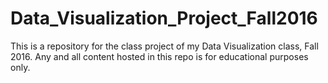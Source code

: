 # Data_Visualization_Project_Fall2016
This is a repository for the class project of my Data Visualization class, Fall 2016. Any and all content hosted in this repo is for educational purposes only. 
